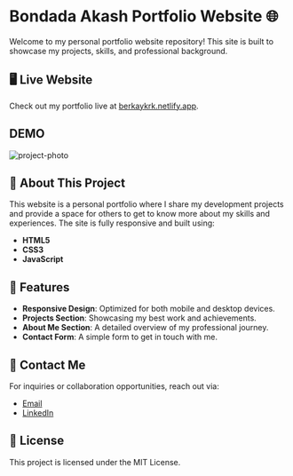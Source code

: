 # Bondada Akash Portfolio Website 🌐

Welcome to my personal portfolio website repository! This site is built to showcase my projects, skills, and professional background.

## 🖥️ Live Website
Check out my portfolio live at [berkaykrk.netlify.app](https://berkaykrks.netlify.app/).

## DEMO
![project-photo](/images/github.png)

## 🚀 About This Project

This website is a personal portfolio where I share my development projects and provide a space for others to get to know more about my skills and experiences. The site is fully responsive and built using:

- **HTML5**
- **CSS3**
- **JavaScript**

## 📂 Features

- **Responsive Design**: Optimized for both mobile and desktop devices.
- **Projects Section**: Showcasing my best work and achievements.
- **About Me Section**: A detailed overview of my professional journey.
- **Contact Form**: A simple form to get in touch with me.


## 📧 Contact Me

For inquiries or collaboration opportunities, reach out via:
- [Email](akashbondada4@gmail.com)
- [LinkedIn](https://www.linkedin.com/in/bondadaakash/)

## 📄 License

This project is licensed under the MIT License.
